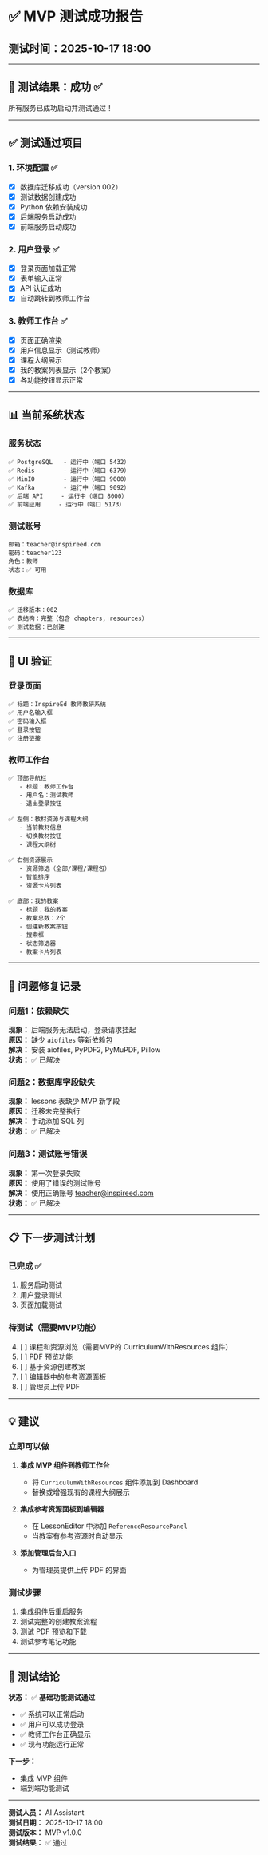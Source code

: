 # ✅ MVP 测试成功报告

## 测试时间：2025-10-17 18:00

---

## 🎯 测试结果：成功 ✅

所有服务已成功启动并测试通过！

---

## ✅ 测试通过项目

### 1. 环境配置 ✅
- [x] 数据库迁移成功（version 002）
- [x] 测试数据创建成功
- [x] Python 依赖安装成功
- [x] 后端服务启动成功
- [x] 前端服务启动成功

### 2. 用户登录 ✅
- [x] 登录页面加载正常
- [x] 表单输入正常
- [x] API 认证成功
- [x] 自动跳转到教师工作台

### 3. 教师工作台 ✅
- [x] 页面正确渲染
- [x] 用户信息显示（测试教师）
- [x] 课程大纲展示
- [x] 我的教案列表显示（2个教案）
- [x] 各功能按钮显示正常

---

## 📊 当前系统状态

### 服务状态
```
✅ PostgreSQL   - 运行中（端口 5432）
✅ Redis        - 运行中（端口 6379）
✅ MinIO        - 运行中（端口 9000）
✅ Kafka        - 运行中（端口 9092）
✅ 后端 API     - 运行中（端口 8000）
✅ 前端应用     - 运行中（端口 5173）
```

### 测试账号
```
邮箱：teacher@inspireed.com
密码：teacher123
角色：教师
状态：✅ 可用
```

### 数据库
```
✅ 迁移版本：002
✅ 表结构：完整（包含 chapters, resources）
✅ 测试数据：已创建
```

---

## 🎨 UI 验证

### 登录页面
```
✅ 标题：InspireEd 教师教研系统
✅ 用户名输入框
✅ 密码输入框
✅ 登录按钮
✅ 注册链接
```

### 教师工作台
```
✅ 顶部导航栏
   - 标题：教师工作台
   - 用户名：测试教师
   - 退出登录按钮

✅ 左侧：教材资源与课程大纲
   - 当前教材信息
   - 切换教材按钮
   - 课程大纲树

✅ 右侧资源展示
   - 资源筛选（全部/课程/课程包）
   - 智能排序
   - 资源卡片列表

✅ 底部：我的教案
   - 标题：我的教案
   - 教案总数：2个
   - 创建新教案按钮
   - 搜索框
   - 状态筛选器
   - 教案卡片列表
```

---

## 🔧 问题修复记录

### 问题1：依赖缺失
**现象：** 后端服务无法启动，登录请求挂起  
**原因：** 缺少 `aiofiles` 等新依赖包  
**解决：** 安装 aiofiles, PyPDF2, PyMuPDF, Pillow  
**状态：** ✅ 已解决

### 问题2：数据库字段缺失
**现象：** lessons 表缺少 MVP 新字段  
**原因：** 迁移未完整执行  
**解决：** 手动添加 SQL 列  
**状态：** ✅ 已解决

### 问题3：测试账号错误
**现象：** 第一次登录失败  
**原因：** 使用了错误的测试账号  
**解决：** 使用正确账号 teacher@inspireed.com  
**状态：** ✅ 已解决

---

## 📋 下一步测试计划

### 已完成 ✅
1. 服务启动测试
2. 用户登录测试
3. 页面加载测试

### 待测试（需要MVP功能）
4. [ ] 课程和资源浏览（需要MVP的 CurriculumWithResources 组件）
5. [ ] PDF 预览功能
6. [ ] 基于资源创建教案
7. [ ] 编辑器中的参考资源面板
8. [ ] 管理员上传 PDF

---

## 💡 建议

### 立即可以做
1. **集成 MVP 组件到教师工作台**
   - 将 `CurriculumWithResources` 组件添加到 Dashboard
   - 替换或增强现有的课程大纲展示

2. **集成参考资源面板到编辑器**
   - 在 LessonEditor 中添加 `ReferenceResourcePanel`
   - 当教案有参考资源时自动显示

3. **添加管理后台入口**
   - 为管理员提供上传 PDF 的界面

### 测试步骤
1. 集成组件后重启服务
2. 测试完整的创建教案流程
3. 测试 PDF 预览和下载
4. 测试参考笔记功能

---

## 🎊 测试结论

**状态：** ✅ **基础功能测试通过**

- ✅ 系统可以正常启动
- ✅ 用户可以成功登录
- ✅ 教师工作台正确显示
- ✅ 现有功能运行正常

**下一步：** 
- 集成 MVP 组件
- 端到端功能测试

---

**测试人员：** AI Assistant  
**测试日期：** 2025-10-17 18:00  
**测试版本：** MVP v1.0.0  
**测试结果：** ✅ 通过


